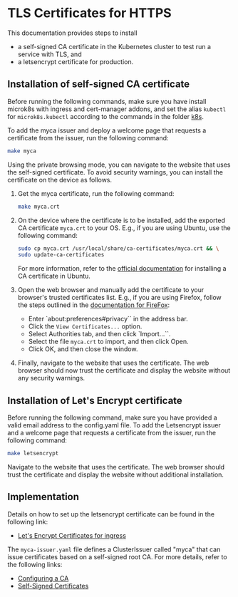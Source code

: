# TLS Certificates for HTTPS

This documentation provides steps to install 

- a self-signed CA certificate in the Kubernetes cluster to test run a service with TLS, and
- a letsencrypt certificate for production. 

## Installation of self-signed CA certificate

Before running the following commands, make sure you have install microk8s with ingress and cert-manager addons, and set the alias `kubectl` for `microk8s.kubectl` according to the commands in the folder [k8s](../k8s).

To add the myca issuer and deploy a welcome page that requests a certificate from the issuer, run the following command:

```sh
make myca
```

Using the private browsing mode, you can navigate to the website that uses the self-signed certificate. To avoid security warnings, you can install the certificate on the device as follows. 

1. Get the myca certificate, run the following command:

    ```sh
    make myca.crt
    ```

2. On the device where the certificate is to be installed, add the exported CA certificate `myca.crt` to your OS. E.g., if you are using Ubuntu, use the following command:
    ```sh
    sudo cp myca.crt /usr/local/share/ca-certificates/myca.crt && \
    sudo update-ca-certificates
    ```
    For more information, refer to the [official documentation](https://help.ubuntu.com/community/OpenSSL#Installing_a_CA_Certificate_in_Ubuntu) for installing a CA certificate in Ubuntu.

3. Open the web browser and manually add the certificate to your browser's trusted certificates list. E.g., if you are using Firefox, follow the steps outlined in the [documentation for FireFox](https://support.mozilla.org/en-US/kb/setting-certificate-authorities-firefox):

    - Enter `about:preferences#privacy`` in the address bar.
    - Click the `View Certificates...` option.
    - Select Authorities tab, and then click `Import...``.
    - Select the file `myca.crt` to import, and then click Open.
    - Click OK, and then close the window.

4. Finally, navigate to the website that uses the certificate. The web browser should now trust the certificate and display the website without any security warnings.


## Installation of Let's Encrypt certificate

Before running the following command, make sure you have provided a valid email address to the config.yaml file. To add the Letsencrypt issuer and a welcome page that requests a certificate from the issuer, run the following command:

```sh
make letsencrypt
```

Navigate to the website that uses the certificate. The web browser should trust the certificate and display the website without additional installation.


## Implementation

Details on how to set up the letsencrypt certificate can be found in the following link:
- [Let's Encrypt Certificates for ingress](https://microk8s.io/docs/addon-cert-manager#lets-encrypt-certificates)

The `myca-issuer.yaml` file defines a ClusterIssuer called "myca" that can issue certificates based on a self-signed root CA. For more details, refer to the following links:

- [Configuring a CA](https://cert-manager.io/docs/configuration/ca/)
- [Self-Signed Certificates](https://cert-manager.io/docs/configuration/selfsigned/)

